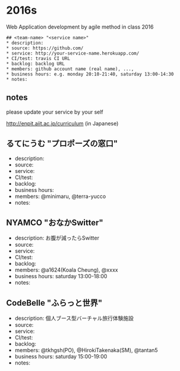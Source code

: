 # 2016s

Web Application development by agile method in class 2016

```
## <team-name> "<service name>"
* description:
* source: https://github.com/
* service: http://your-service-name.herokuapp.com/
* CI/test: travis CI URL
* backlog: backlog URL
* members: github account name (real name), ...,
* business hours: e.g. monday 20:10-21:40, saturday 13:00-14:30
* notes:
```

## notes

please update your service by your self

http://enpit.aiit.ac.jp/curriculum (in Japanese)

## るてにうむ "プロポーズの窓口"
* description: 
* source: 
* service: 
* CI/test: 
* backlog: 
* business hours: 
* members: @minimaru, @terra-yucco
* notes:

## NYAMCO "おなかSwitter"
* description: お腹が減ったらSwitter
* source: 
* service: 
* CI/test: 
* backlog: 
* members: @a1624(Koala Cheung), @xxxx
* business hours: saturday 13:00-18:00
* notes:

## CodeBelle "ふらっと世界"
* description: 個人ブース型バーチャル旅行体験施設
* source:
* service:
* CI/test:
* backlog:
* members: @tkhgsh(PO), @HirokiTakenaka(SM), @tantan5
* business hours: saturday 15:00-19:00
* notes:
